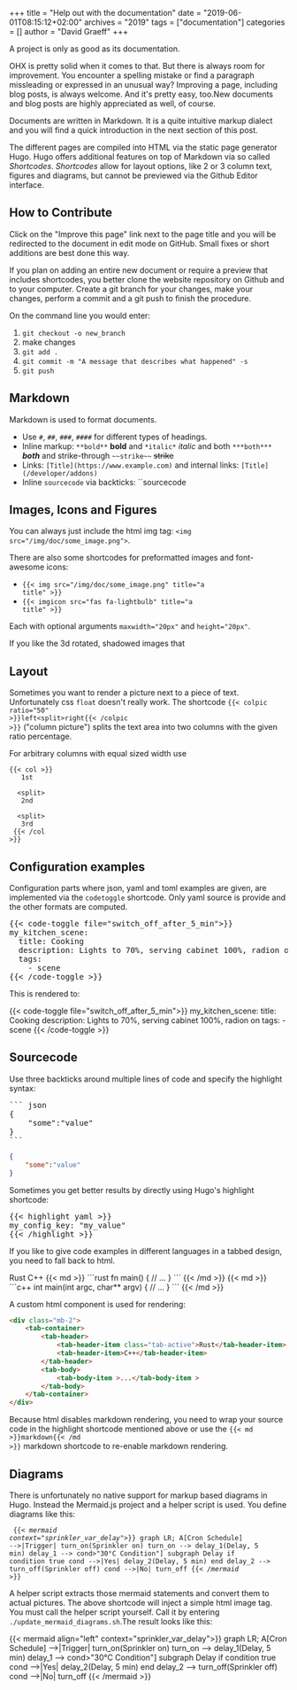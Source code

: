 +++
title = "Help out with the documentation"
date = "2019-06-01T08:15:12+02:00"
archives = "2019"
tags = ["documentation"]
categories = []
author = "David Graeff"
+++

A project is only as good as its documentation.

OHX is pretty solid when it comes to that. But there is always room for improvement. You encounter a spelling mistake or find a paragraph missleading or expressed in an unusual way? Improving a page, including blog posts, is always welcome. And it's pretty easy, too.<!--more-->New documents and blog posts are highly appreciated as well, of course.


Documents are written in Markdown. It is a quite intuitive markup dialect and you will find a quick introduction in the next section of this post.

The different pages are compiled into HTML via the static page generator Hugo. Hugo offers additional features on top of Markdown via so called *Shortcodes*. *Shortcodes* allow for layout options, like 2 or 3 column text, figures and diagrams, but cannot be previewed via the Github Editor interface.

## How to Contribute

Click on the "Improve this page" link next to the page title and you will be redirected to the document in edit mode on GitHub. Small fixes or short additions are best done this way.

If you plan on adding an entire new document or require a preview that includes shortcodes, you better clone the website repository on Github and to your computer. Create a git branch for your changes, make your changes, perform a commit and a git push to finish the procedure.

On the command line you would enter:

1. `git checkout -o new_branch`
1. make changes
1. `git add .`
1. `git commit -m "A message that describes what happened" -s`
1. `git push`

## Markdown

Markdown is used to format documents. 

* Use `#`, `##`, `###`, `####` for different types of headings.
* Inline markup: `**bold**` **bold** and `*italic*` *italic* and both `***both***` ***both*** and strike-through `~~strike~~` ~~strike~~
* Links: `[Title](https://www.example.com)` and internal links: `[Title](/developer/addons)`
* Inline `sourcecode` via backticks: ``sourcecode` `

## Images, Icons and Figures

You can always just include the html img tag: `<img src="/img/doc/some_image.png">`.

There are also some shortcodes for preformatted images and font-awesome icons:

* <code>{<span></span>{< img src="/img/doc/some_image.png" title="a title" >}}</code>
* <code>{<span></span>{< imgicon src="fas fa-lightbulb" title="a title" >}}</code>

Each with optional arguments `maxwidth="20px"` and `height="20px"`. 

If you like the 3d rotated, shadowed images that 

## Layout

Sometimes you want to render a picture next to a piece of text. Unfortunately css `float` doesn't really work. The shortcode <code>{<span></span>{< colpic ratio="50" >}}left<<span></span>split>right{<span></span>{< /colpic >}}</code> ("column picture") splits the text area into two columns with the given ratio percentage.

For arbitrary columns with equal sized width use

<code>{<span></span>{< col >}}<br>
&nbsp;&nbsp;1st<br>
&nbsp;&nbsp;<<span></span>split><br>
&nbsp;&nbsp;2nd<br>
&nbsp;&nbsp;<<span></span>split><br>
&nbsp;&nbsp;3rd<br>
{<span></span>{< /col >}}</code>

## Configuration examples

Configuration parts where json, yaml and toml examples are given, are implemented via the `codetoggle` shortcode. Only yaml source is provide and the other formats are computed.

<pre>
{<span></span>{< code-toggle file="switch_off_after_5_min">}}
my_kitchen_scene:
  title: Cooking
  description: Lights to 70%, serving cabinet 100%, radion on
  tags:
    - scene
{<span></span>{< /code-toggle >}}
</pre>

This is rendered to:

{{< code-toggle file="switch_off_after_5_min">}}
my_kitchen_scene:
  title: Cooking
  description: Lights to 70%, serving cabinet 100%, radion on
  tags:
    - scene
{{< /code-toggle >}}

## Sourcecode

Use three backticks around multiple lines of code and specify the highlight syntax:

<pre>
`<span></span>`<span></span>` json
{
    "some":"value"
}
```
</pre>

``` json
{
    "some":"value"
}
```

Sometimes you get better results by directly using Hugo's highlight shortcode:

<pre>
{<span></span>{< highlight yaml >}}
my_config_key: "my_value"
{<span></span>{< /highlight >}}
</pre>

If you like to give code examples in different languages in a tabbed design, you need to fall back to html. 


<div class="mb-2">
	<tab-container>
		<tab-header>
			<tab-header-item class="tab-active">Rust</tab-header-item>
			<tab-header-item>C++</tab-header-item>
		</tab-header>
		<tab-body>
<tab-body-item >{{< md >}}
```rust
fn main() {
    // ...
}
```
{{< /md >}}</tab-body-item >
<tab-body-item >{{< md >}}
```c++
int main(int argc, char** argv) {
    // ...
}
```
{{< /md >}}</tab-body-item >
		</tab-body>
    </tab-container>
</div>

A custom html component is used for rendering:

```html
<div class="mb-2">
	<tab-container>
		<tab-header>
			<tab-header-item class="tab-active">Rust</tab-header-item>
			<tab-header-item>C++</tab-header-item>
		</tab-header>
		<tab-body>
			<tab-body-item >...</tab-body-item >
		</tab-body>
    </tab-container>
</div>
```

Because html disables markdown rendering, you need to wrap your source code in the highlight shortcode mentioned above or use the <code>{<span></span>{< md >}}markdown{<span></span>{< /md >}}</code> markdown shortcode to re-enable markdown rendering.

## Diagrams

There is unfortunately no native support for markup based diagrams in Hugo. Instead the Mermaid.js project and a helper script is used. You define diagrams like this:

<code><pre>
{{*< mermaid context="sprinkler_var_delay">*}}
graph LR;
    A[Cron Schedule] -->|Trigger| turn_on(Sprinkler on)
	turn_on --> delay_1(Delay, 5 min)
	delay_1 --> cond>"30°C Condition"]
	subgraph Delay if condition true
	cond -->|Yes| delay_2(Delay, 5 min)
	end
	delay_2 --> turn_off(Sprinkler off)
	cond -->|No| turn_off
{{*< /mermaid >*}}
</pre></code>

A helper script extracts those mermaid statements and convert them to actual pictures. The above shortcode will inject a simple html image tag. You must call the helper script yourself. Call it by entering `./update_mermaid_diagrams.sh`.The result looks like this:

{{< mermaid align="left" context="sprinkler_var_delay">}}
graph LR;
    A[Cron Schedule] -->|Trigger| turn_on(Sprinkler on)
	turn_on --> delay_1(Delay, 5 min)
	delay_1 --> cond>"30°C Condition"]
	subgraph Delay if condition true
	cond -->|Yes| delay_2(Delay, 5 min)
	end
	delay_2 --> turn_off(Sprinkler off)
	cond -->|No| turn_off
{{< /mermaid >}}
